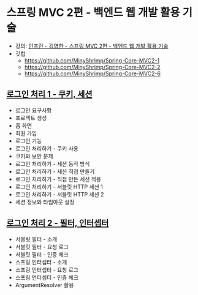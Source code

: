 # 스프링 MVC 2편 - 백엔드 웹 개발 활용 기술

* 강의: [인프런 - 김영한 - 스프링 MVC 2편 - 백엔드 웹 개발 활용 기술](
  https://www.inflearn.com/course/%EC%8A%A4%ED%94%84%EB%A7%81-mvc-2/dashboard
  )
* 깃헙
    * https://github.com/MinyShrimp/Spring-Core-MVC2-1
    * https://github.com/MinyShrimp/Spring-Core-MVC2-2
    * https://github.com/MinyShrimp/Spring-Core-MVC2-6

## [로그인 처리 1 - 쿠키, 세션](./강의/6강)

* 로그인 요구사항
* 프로젝트 생성
* 홈 화면
* 회원 가입
* 로그인 기능
* 로그인 처리하기 - 쿠키 사용
* 쿠키와 보안 문제
* 로그인 처리하기 - 세션 동작 방식
* 로그인 처리하기 - 세션 직접 만들기
* 로그인 처리하기 - 직접 만든 세션 적용
* 로그인 처리하기 - 서블릿 HTTP 세션 1
* 로그인 처리하기 - 서블릿 HTTP 세션 2
* 세션 정보와 타임아웃 설정

## [로그인 처리 2 - 필터, 인터셉터](./강의/7강)

* 서블릿 필터 - 소개
* 서블릿 필터 - 요청 로그
* 서블릿 필터 - 인증 체크
* 스프링 인터셉터 - 소개
* 스프링 인터셉터 - 요청 로그
* 스프링 언터셉터 - 인증 체크
* ArgumentResolver 활용